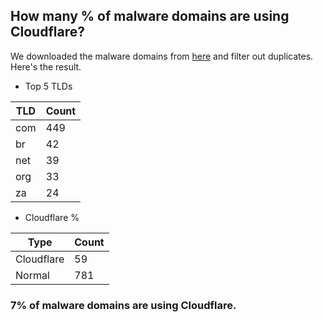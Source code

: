 ## How many % of malware domains are using Cloudflare?


We downloaded the malware domains from [here](https://urlhaus.abuse.ch) and filter out duplicates.
Here's the result.


[//]: # (start replacement)


- Top 5 TLDs

| TLD | Count |
| --- | --- |
| com | 449 |
| br | 42 |
| net | 39 |
| org | 33 |
| za | 24 |


- Cloudflare %

| Type | Count |
| --- | --- |
| Cloudflare | 59 |
| Normal | 781 |


### 7% of malware domains are using Cloudflare.